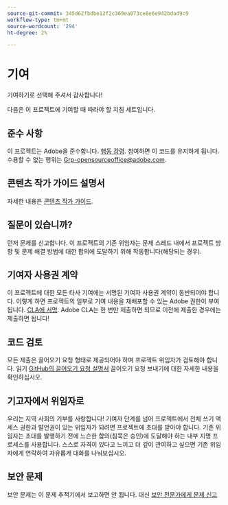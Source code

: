 ```yaml
---
source-git-commit: 345d62fbdbe12f2c369ea073ce8e6e942bdad9c9
workflow-type: tm+mt
source-wordcount: '294'
ht-degree: 2%

---
```

# 기여

기여하기로 선택해 주셔서 감사합니다!

다음은 이 프로젝트에 기여할 때 따라야 할 지침 세트입니다.

## 준수 사항

이 프로젝트는 Adobe을 준수합니다. [행동 강령](code-of-conduct.md). 참여하면 이 코드를 유지하게 됩니다. 수용할 수 없는 행위는
[Grp-opensourceoffice@adobe.com](mailto:Grp-opensourceoffice@adobe.com).

## 콘텐츠 작가 가이드 설명서

자세한 내용은 [콘텐츠 작가 가이드](https://experienceleague.adobe.com/docs/contributor/contributor-guide/introduction.html?lang=ko).

## 질문이 있습니까?

먼저 문제를 신고합니다. 이 프로젝트의 기존 위임자는 문제 스레드 내에서 프로젝트 방향 및 문제 해결 방법에 대한 합의에 도달하기 위해 작동합니다(해당되는 경우).

## 기여자 사용권 계약

이 프로젝트에 대한 모든 타사 기여에는 서명된 기여자 사용권 계약이 동반되어야 합니다. 이렇게 하면 프로젝트의 일부로 기여 내용을 재배포할 수 있는 Adobe 권한이 부여됩니다. [CLA에 서명](http://opensource.adobe.com/cla.html). Adobe CLA는 한 번만 제출하면 되므로 이전에 제출한 경우에는 제출하면 됩니다!

## 코드 검토

모든 제출은 끌어오기 요청 형태로 제공되어야 하며 프로젝트 위임자가 검토해야 합니다. 읽기 [GitHub의 끌어오기 요청 설명서](https://help.github.com/articles/about-pull-requests/)
끌어오기 요청 보내기에 대한 자세한 내용을 확인하십시오.

<!--
Lastly, please follow the [pull request template](PULL_REQUEST_TEMPLATE.md) when
submitting a pull request!
-->

## 기고자에서 위임자로

우리는 지역 사회의 기부를 사랑합니다! 기여자 단계를 넘어 프로젝트에서 전체 쓰기 액세스 권한과 발언권이 있는 위임자가 되려면 프로젝트에 초대를 받아야 합니다. 기존 위임자는 초대를 발행하기 전에 느슨한 합의(침묵은 승인)에 도달해야 하는 내부 지명 프로세스를 사용합니다. 스스로 자격이 있다고 느끼고 더 깊이 관여하고 싶으면 기존 위임자에게 연락하여 자유롭게 대화를 나눠보십시오.

## 보안 문제

보안 문제는 이 문제 추적기에서 보고하면 안 됩니다. 대신 [보안 전문가에게 문제 신고](https://helpx.adobe.com/kr/security/alertus.html)
